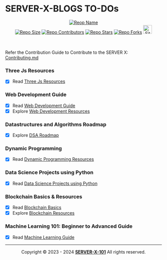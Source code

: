# SERVER-X-BLOGS TO-DOs


<div align="center">
   <a href="https://github.com/serverx-org/"><img alt="Reop Name" title="repo name" target="_blank" src="https://img.shields.io/badge/server_x_101-server_x_blogs-50CCA0?style=for-the-badge"></a></br>
   <a href="https://github.com/serverx-org/SERVER-X-BLOGS"><img alt="Repo Size" title="repo size" target="_blank" src="https://img.shields.io/github/repo-size/SERVER-X-101/SERVER-X-BLOGS?style=for-the-badge&color=50CCA0&logo=github"></a>
   <a href="https://github.com/serverx-org/SERVER-X-BLOGS"><img alt="Repo Contributors" title="repo contributors" target="_blank" src="https://img.shields.io/github/contributors/SERVER-X-101/SERVER-X-BLOGS?style=for-the-badge&color=50CCA0&logo=github"></a>
   <a href="https://github.com/serverx-org/SERVER-X-BLOGS"><img alt="Repo Stars" title="repo stars" target="_blank" src="https://img.shields.io/github/stars/SERVER-X-101/SERVER-X-BLOGS?style=for-the-badge&color=50CCA0&logo=github"></a>
   <a href="https://github.com/serverx-org/SERVER-X-BLOGS"><img alt="Repo Forks" title="repo forks" target="_blank" src="https://img.shields.io/github/forks/SERVER-X-101/SERVER-X-BLOGS?style=for-the-badge&color=50CCA0&logo=github"></a>
<a href="https://serverx.org.in/articles"><img height="28px" alt="Site Up" title="site up" target="_blank" src="https://napkin-examples.npkn.net/site-status-badge/"></a>
<!--       <a href="https://github.com/serverx-org/SERVER-X-BLOGS"><img height="28px" alt="Site Down" title="site down" target="_blank" src="https://napkin-examples.npkn.net/site-status-badge/400"></a> -->
</div>

<br/>

<br/>

Refer the Contribution Guide to Contribute to the SERVER X: [Contributing.md](https://github.com/serverx-org/SERVER-X-101/blob/master/README.md)


### Three Js Resources
- [x] Read [Three Js Resources](https://github.com/serverx-org/SERVER-X-BLOGS/blob/main/Three-Js-Resources/README.md)

### Web Development Guide
- [x] Read [Web Development Guide](https://github.com/serverx-org/SERVER-X-BLOGS/blob/main/Web-Dev-Guide/README.md)
- [x] Explore [Web Development Resources](https://github.com/serverx-org/SERVER-X-BLOGS/blob/main/Web-Dev-Guide/)

### Datastructures and Algorithms Roadmap
- [x] Explore [DSA Roadmap](https://github.com/serverx-org/DSA-MASTERY)

### Dynamic Programming
- [x] Read [Dynamic Programming Resources](https://github.com/serverx-org/SERVER-X-BLOGS/blob/main/Dynamic-Programming/Dynamic-Programming-Resources.md)

### Data Science Projects using Python
- [x] Read [Data Science Projects using Python](https://github.com/serverx-org/SERVER-X-BLOGS/blob/main/Data-Science/Datascience.md)

### Blockchain Basics & Resources
- [x] Read [Blockchain Basics](https://github.com/serverx-org/SERVER-X-BLOGS/blob/main/Blockchain/Blockchain-Basics.md)
- [x] Explore [Blockchain Resources](https://github.com/serverx-org/SERVER-X-BLOGS/blob/main/Blockchain/Blockchain-Resources.md)

### Machine Learning 101: Beginner to Advanced Guide
- [x] Read [Machine Learning Guide](https://github.com/serverx-org/SERVER-X-BLOGS/blob/main/Machine-Learning/Machine-Learning-Introduction.md)

---

<p align="center">
  Copyright © 2023 - 2024 <b><a href="https://github.com/serverx-org">SERVER-X-101</a></b> All rights reserved. <br/>
</p>

<!-- -->
<!-- -->
<!-- -->
